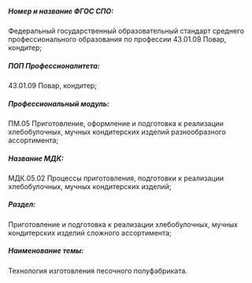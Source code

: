 ##### Номер и название ФГОС СПО:
Федеральный государственный образовательный стандарт среднего профессионального образования по профессии 43.01.09 Повар, кондитер;

##### ПОП Профессионалитета:
43.01.09 Повар, кондитер;

##### Профессиональный модуль:
ПМ.05 Приготовление, оформление и подготовка к реализации хлебобулочных, мучных кондитерских изделий разнообразного ассортимента;

##### Название МДК:
МДК.05.02 Процессы приготовления, подготовки к реализации хлебобулочных, мучных кондитерских изделий;

##### Раздел:
Приготовление и подготовка к реализации хлебобулочных, мучных кондитерских изделий сложного ассортимента;

##### Наименование темы:
Технология изготовления песочного полуфабриката.